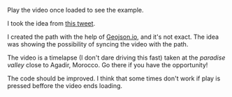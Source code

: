 Play the video once loaded to see the example.

I took the idea from [this tweet](https://twitter.com/rveciana/status/759073458932346880).

I created the path with the help of [Geojson.io](geojson.io), and it's not exact. The idea was showing the possibility of syncing the video with the path.

The video is a timelapse (I don't dare driving this fast) taken at the *paradise valley* close to Agadir, Morocco. Go there if you have the opportunity!

The code should be improved. I think that some times don't work if play is pressed beffore the video ends loading.
